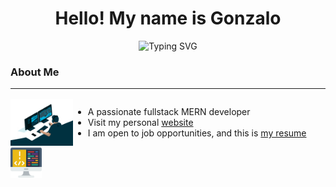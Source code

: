 <h1 align="center">
  Hello! My name is Gonzalo
</h1>

<p align='center'>
  <img src="https://readme-typing-svg.herokuapp.com?font=Fira+Code&pause=1000&random=false&width=435&lines=Welcome+to+my+github+profile!;Fullstack+MERN+developer;Computer+Engineering+student" alt="Typing SVG">
</p>

### About Me

------------

<div style="display: flex; align-items: center;">
  <img src="./image/programmer.gif" style="width: 100px;">
  <ul>
    <li>A passionate fullstack MERN developer</li>
    <li>Visit my personal <a href="https://personal-web-two-eta.vercel.app/">website</a></li>
    <li>I am open to job opportunities, and this is <a href="https://drive.google.com/file/d/1886-T-SVw5JwlD2ulGFNVs4M5iAB6akz/view?usp=sharing">my resume</a></li>
  </ul>
</div>

<img src="./image/coding.png" alt="Descripción de la imagen" width="50">

<!--
**gonzavh17/gonzavh17** is a ✨ _special_ ✨ repository because its `README.md` (this file) appears on your GitHub profile.

Here are some ideas to get you started:

- 🔭 I’m currently working on ...
- 🌱 I’m currently learning ...
- 👯 I’m looking to collaborate on ...
- 🤔 I’m looking for help with ...
- 💬 Ask me about ...
- 📫 How to reach me: ...
- 😄 Pronouns: ...
- ⚡ Fun fact: ...
-->
